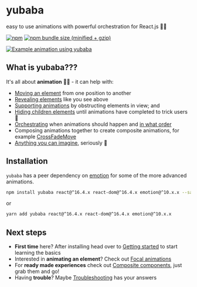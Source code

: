 # yubaba

easy to use animations with powerful orchestration for React.js 🧙✨

[![npm](https://img.shields.io/npm/v/yubaba.svg)](https://www.npmjs.com/package/yubaba) [![npm bundle size (minified + gzip)](https://img.shields.io/bundlephobia/minzip/yubaba.svg)](https://bundlephobia.com/result?p=yubaba)

[![Example animation using yubaba](https://user-images.githubusercontent.com/6801309/55383683-87894b80-5574-11e9-80ef-7394eb6eca63.gif)](https://yubabajs.com/advanced-usage)

## What is yubaba???

It's all about **animation** 🧙✨ - it can help with:

- [Moving an element](https://yubabajs.com/move) from one position to another
- [Revealing elements](https://yubabajs.com/focal-reveal-move) like you see above
- [Supporting animations](https://yubabajs.com/supporting-animations) by obstructing elements in view; and
- [Hiding children elements](https://yubabajs.com/advanced-usage#delay-showing-content-until-all-animations-have-finished) until animations have completed to trick users 🤫
- [Orchestrating](https://yubabajs.com/advanced-usage#wait-for-the-previous-animation-to-finish-before-starting-the-next) when animations should happen and [in what order](https://yubabajs.com/advanced-usage#controlling-in-what-order-animations-should-execute)
- Composing animations together to create composite animations, for example [CrossFadeMove](https://yubabajs.com/cross-fade-move)
- [Anything you can imagine](https://yubabajs.com/custom-animations), seriously 🤩

## Installation

`yubaba` has a peer dependency on [emotion](https://emotion.sh/docs/introduction) for some of the more advanced animations.

```bash
npm install yubaba react@^16.4.x react-dom@^16.4.x emotion@^10.x.x --save
```

or

```bash
yarn add yubaba react@^16.4.x react-dom@^16.4.x emotion@^10.x.x
```

## Next steps

- **First time** here? After installing head over to [Getting started](https://yubabajs.com/getting-started) to start learning the basics
- Interested in **animating an element**? Check out [Focal animations](https://yubabajs.com/focal-animations)
- For **ready made experiences** check out [Composite components](https://yubabajs.com/composite-components), just grab them and go!
- Having **trouble**? Maybe [Troubleshooting](https://yubabajs.com/troubleshooting) has your answers
